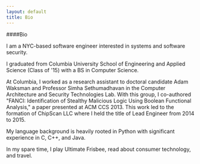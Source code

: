 ```yaml
---
layout: default
title: Bio
---
```

####Bio

I am a NYC-based software engineer interested in systems and software security.

I graduated from Columbia University School of Engineering and Applied Science
(Class of '15) with a BS in Computer Science.

At Columbia, I worked as a research assistant to doctoral candidate Adam
Waksman and Professor Simha Sethumadhavan in the Computer Architecture and
Security Technologies Lab. With this group, I co-authored "FANCI:
Identification of Stealthy Malicious Logic Using Boolean Functional Analysis,"
a paper presented at ACM CCS 2013. This work led to the formation of ChipScan
LLC where I held the title of Lead Engineer from 2014 to 2015.

My language background is heavily rooted in Python with significant experience
in C, C++, and Java.

In my spare time, I play Ultimate Frisbee, read about consumer technology, and
travel.
